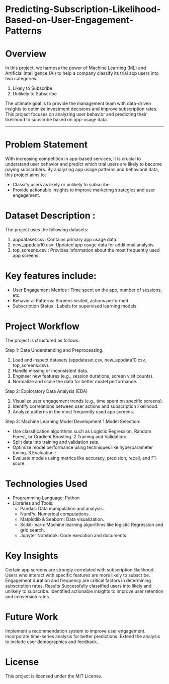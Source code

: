 # Predicting-Subscription-Likelihood-Based-on-User-Engagement-Patterns

# Overview
In this project, we harness the power of Machine Learning (ML) and Artificial Intelligence (AI) to help a company classify its trial app users into two categories:
1. Likely to Subscribe
2. Unlikely to Subscribe

The ultimate goal is to provide the management team with data-driven insights to optimize investment decisions and improve subscription rates. This project focuses on analyzing user behavior and predicting their likelihood to subscribe based on app-usage data.

---

# Problem Statement
With increasing competition in app-based services, it is crucial to understand user behavior and predict which trial users are likely to become paying subscribers. By analyzing app usage patterns and behavioral data, this project aims to:
- Classify users as likely or unlikely to subscribe.
- Provide actionable insights to improve marketing strategies and user engagement.



# Dataset Description : 
The project uses the following datasets:
1. appdataset.csv: Contains primary app usage data.
2. new_appdata10.csv: Updated app usage data for additional analysis.
3. top_screens.csv : Provides information about the most frequently used app screens.

# Key features include:
- User Engagement Metrics : Time spent on the app, number of sessions, etc.
- Behavioral Patterns: Screens visited, actions performed.
- Subscription Status : Labels for supervised learning models.

# Project Workflow
The project is structured as follows:

Step 1: Data Understanding and Preprocessing.
1. Load and inspect datasets (appdataset.csv, new_appdata10.csv, top_screens.csv).
2. Handle missing or inconsistent data.
3. Engineer new features (e.g., session durations, screen visit counts).
4. Normalize and scale the data for better model performance.

Step 2: Exploratory Data Analysis (EDA)
1. Visualize user engagement trends (e.g., time spent on specific screens).
2. Identify correlations between user actions and subscription likelihood.
3. Analyze patterns in the most frequently used app screens.

Step 3: Machine Learning Model Development
1.Model Selection:
   - Use classification algorithms such as Logistic Regression, Random Forest, or Gradient Boosting.
2 Training and Validation:
   - Split data into training and validation sets.
   - Optimize model performance using techniques like hyperparameter tuning.
3.Evaluation :
   - Evaluate models using metrics like accuracy, precision, recall, and F1-score.

# Technologies Used
- Programming Language: Python
- Libraries and Tools:
  - Pandas: Data manipulation and analysis.
  - NumPy: Numerical computations.
  - Matplotlib & Seaborn: Data visualization.
  - Scikit-learn: Machine learning algorithms like logistic Regression and grid search.
  - Jupyter Notebook: Code execution and documents 


# Key Insights
Certain app screens are strongly correlated with subscription likelihood.
Users who interact with specific features are more likely to subscribe.
Engagement duration and frequency are critical factors in determining subscription rates.
Results
Successfully classified users into likely and unlikely to subscribe.
Identified actionable insights to improve user retention and conversion rates.

# Future Work
Implement a recommendation system to improve user engagement.
Incorporate time-series analysis for better predictions.
Extend the analysis to include user demographics and feedback.

# License
This project is licensed under the MIT License.

